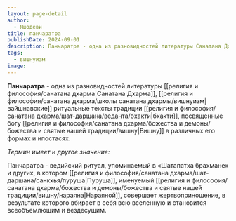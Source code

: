 ```yaml
---
layout: page-detail
author:
  - Яшодеви
title: панчаратра
publishDate: 2024-09-01
description: Панчаратра - одна из разновидностей литературы Санатана Дхармы, вайшнавские ритуальные тексты традиции бхакти, посвященные богу Вишну в различных его формах и ипостасях.
tags:
  - вишнуизм
image:
---
```

**Панчаратра** - одна из разновидностей литературы [[религия и философия/санатана дхарма|Санатана Дхарма]], [[религия и философия/санатана дхарма/школы санатана дхармы/вишнуизм|вайшнавские]] ритуальные тексты традиции [[религия и философия/санатана дхарма/шат-даршана/веданта/бхакти|бхакти]], посвященные богу [[религия и философия/санатана дхарма/божества и демоны/божества и святые нашей традиции/вишну|Вишну]] в различных его формах и ипостасях.

*Термин имеет и другое значение:* 

Панчаратра - ведийский ритуал, упоминаемый в «Шатапатха брахмане» и других, в котором [[религия и философия/санатана дхарма/шат-даршана/санкхья/пуруша|Пуруша]], именуемый [[религия и философия/санатана дхарма/божества и демоны/божества и святые нашей традиции/вишну/нараяна|Нараяной]], совершает жертвоприношение, в результате которого вбирает в себя всю вселенную и становится всеобъемлющим и вездесущим.

